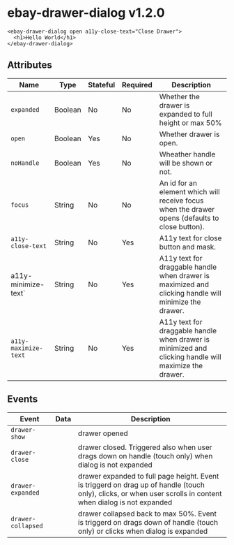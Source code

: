 # ebay-drawer-dialog v1.2.0

```marko
<ebay-drawer-dialog open a11y-close-text="Close Drawer">
  <h1>Hello World</h1>
</ebay-drawer-dialog>
```

## Attributes

Name | Type | Stateful | Required | Description
--- | --- | --- | --- | ---
`expanded` | Boolean | No | No | Whether the drawer is expanded to full height or max 50%
`open` | Boolean | Yes | No | Whether drawer is open.
`noHandle` | Boolean | Yes | No | Wheather handle will be shown or not.
`focus` | String | No | No | An id for an element which will receive focus when the drawer opens (defaults to close button).
`a11y-close-text` | String | No | Yes | A11y text for close button and mask.
a11y-minimize-text` | String | No | Yes | A11y text for draggable handle when drawer is maximized and clicking handle will minimize the drawer.
`a11y-maximize-text` | String | No | Yes | A11y text for draggable handle when drawer is minimized and clicking handle will maximize the drawer.

## Events

Event | Data | Description
--- | --- | ---
`drawer-show` |  | drawer opened
`drawer-close` |  | drawer closed. Triggered also when user drags down on handle (touch only) when dialog is not expanded
`drawer-expanded` |  | drawer expanded to full page height. Event is triggerd on drag up of handle (touch only), clicks, or when user scrolls in content when dialog is not expanded
`drawer-collapsed` |  | drawer collapsed back to max 50%. Event is triggerd on drags down of handle (touch only) or clicks when dialog is expanded

